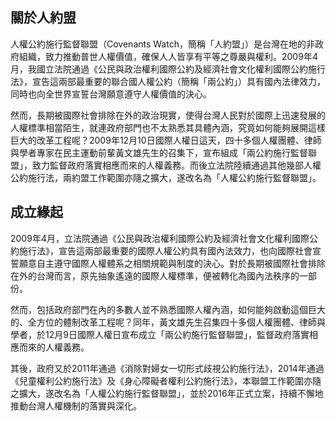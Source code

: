 ## 關於人約盟

人權公約施行監督聯盟（Covenants Watch，簡稱「人約盟」）是台灣在地的非政府組織，致力推動普世人權價值，確保人人皆享有平等之尊嚴與權利。2009年4月，我國立法院通過《公民與政治權利國際公約及經濟社會文化權利國際公約施行法》，宣告這兩部最重要的聯合國人權公約（簡稱「兩公約」）具有國內法律效力，同時也向全世界宣誓台灣願意遵守人權價值的決心。

然而，長期被國際社會排除在外的政治現實，使得台灣人民對於國際上迅速發展的人權標準相當陌生，就連政府部門也不太熟悉其具體內涵，究竟如何能夠展開這樣巨大的改革工程呢？2009年12月10日國際人權日這天，四十多個人權團體、律師與學者專家在民主運動前輩黃文雄先生的召集下，宣布組成「兩公約施行監督聯盟」，致力監督政府落實相應而來的人權義務。而後立法院陸續通過其他幾部人權公約施行法，兩約盟工作範圍亦隨之擴大，遂改名為「人權公約施行監督聯盟」。

## 成立緣起

2009年4月，立法院通過《公民與政治權利國際公約及經濟社會文化權利國際公約施行法》，宣告這兩部最重要的國際人權公約具有國內法效力，也向國際社會宣誓願意自主遵守國際人權體系之相關規範與制度的決心。對於長期被國際社會排除在外的台灣而言，原先抽象遙遠的國際人權標準，便被轉化為國內法秩序的一部份。

然而，包括政府部門在內的多數人並不熟悉國際人權內涵，如何能夠啟動這個巨大的、全方位的體制改革工程呢？同年，黃文雄先生召集四十多個人權團體、律師與學者，於12月9日國際人權日宣布成立「兩公約施行監督聯盟」，監督政府落實相應而來的人權義務。

其後，政府又於2011年通過《消除對婦女一切形式歧視公約施行法》，2014年通過《兒童權利公約施行法》及《身心障礙者權利公約施行法》，本聯盟工作範圍亦隨之擴大，遂改名為「人權公約施行監督聯盟」，並於2016年正式立案，持續不懈地推動台灣人權機制的落實與深化。
